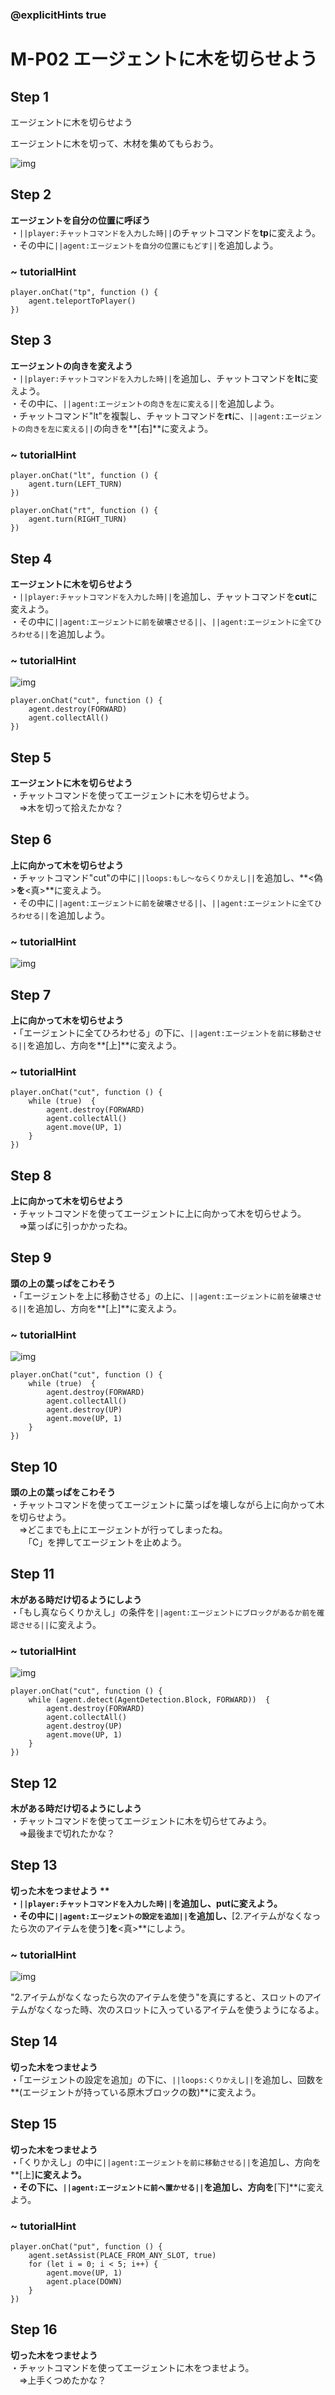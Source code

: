 ### @explicitHints true

# M-P02 エージェントに木を切らせよう　

## Step 1
エージェントに木を切らせよう  

エージェントに木を切って、木材を集めてもらおう。

![img](https://teck89.xsrv.jp/MEE_tutorial/img/M-P02.png)

## Step 2
**エージェントを自分の位置に呼ぼう**  
・``||player:チャットコマンドを入力した時||``のチャットコマンドを**tp**に変えよう。  
・その中に``||agent:エージェントを自分の位置にもどす||``を追加しよう。

### ~ tutorialHint
```blocks
player.onChat("tp", function () {
    agent.teleportToPlayer()
})
```


## Step 3
**エージェントの向きを変えよう**  
・``||player:チャットコマンドを入力した時||``を追加し、チャットコマンドを**lt**に変えよう。  
・その中に、``||agent:エージェントの向きを左に変える||``を追加しよう。  
・チャットコマンド"lt"を複製し、チャットコマンドを**rt**に、``||agent:エージェントの向きを左に変える||``の向きを**[右]**に変えよう。

### ~ tutorialHint
```blocks
player.onChat("lt", function () {
    agent.turn(LEFT_TURN)
})

player.onChat("rt", function () {
    agent.turn(RIGHT_TURN)
})

```

## Step 4
**エージェントに木を切らせよう**  
・``||player:チャットコマンドを入力した時||``を追加し、チャットコマンドを**cut**に変えよう。  
・その中に``||agent:エージェントに前を破壊させる||``、``||agent:エージェントに全てひろわせる||``を追加しよう。  


### ~ tutorialHint
![img](https://teck89.xsrv.jp/MEE_tutorial/img/M-P02_1.png)


```blocks
player.onChat("cut", function () {
    agent.destroy(FORWARD)
    agent.collectAll()
})

```

## Step 5
**エージェントに木を切らせよう**  
・チャットコマンドを使ってエージェントに木を切らせよう。  
　⇒木を切って拾えたかな？

## Step 6
**上に向かって木を切らせよう**  
・チャットコマンド"cut"の中に``||loops:もし～ならくりかえし||``を追加し、**<偽>**を**<真>**に変えよう。    
・その中に``||agent:エージェントに前を破壊させる||``、``||agent:エージェントに全てひろわせる||``を追加しよう。

### ~ tutorialHint

![img](https://teck89.xsrv.jp/MEE_tutorial/img/M-P02_2.png)


## Step 7
**上に向かって木を切らせよう**  
・「エージェントに全てひろわせる」の下に、``||agent:エージェントを前に移動させる||``を追加し、方向を**[上]**に変えよう。

### ~ tutorialHint

```blocks
player.onChat("cut", function () {
    while (true)  {
        agent.destroy(FORWARD)
        agent.collectAll()
        agent.move(UP, 1)
    }
})
```


## Step 8
**上に向かって木を切らせよう**  
・チャットコマンドを使ってエージェントに上に向かって木を切らせよう。  
　⇒葉っぱに引っかかったね。


## Step 9
**頭の上の葉っぱをこわそう**  
・「エージェントを上に移動させる」の上に、``||agent:エージェントに前を破壊させる||``を追加し、方向を**[上]**に変えよう。

### ~ tutorialHint

![img](https://teck89.xsrv.jp/MEE_tutorial/img/M-P02_3.png)


```blocks
player.onChat("cut", function () {
    while (true)  {
        agent.destroy(FORWARD)
        agent.collectAll()
        agent.destroy(UP)        
        agent.move(UP, 1)
    }
})
```

## Step 10
**頭の上の葉っぱをこわそう**  
・チャットコマンドを使ってエージェントに葉っぱを壊しながら上に向かって木を切らせよう。  
　⇒どこまでも上にエージェントが行ってしまったね。  
　　「C」を押してエージェントを止めよう。

## Step 11
**木がある時だけ切るようにしよう**  
・「もし真ならくりかえし」の条件を``||agent:エージェントにブロックがあるか前を確認させる||``に変えよう。

### ~ tutorialHint

![img](https://teck89.xsrv.jp/MEE_tutorial/img/M-P02_4.png)


```blocks
player.onChat("cut", function () {
    while (agent.detect(AgentDetection.Block, FORWARD))  {
        agent.destroy(FORWARD)
        agent.collectAll()
        agent.destroy(UP)
        agent.move(UP, 1)
    }
})

```

## Step 12
**木がある時だけ切るようにしよう**  
・チャットコマンドを使ってエージェントに木を切らせてみよう。  
　⇒最後まで切れたかな？

## Step 13
**切った木をつませよう **  
・``||player:チャットコマンドを入力した時||``を追加し、**put**に変えよう。  
・その中に``||agent:エージェントの設定を追加||``を追加し、**[2.アイテムがなくなったら次のアイテムを使う]**を**<真>**にしよう。

### ~ tutorialHint

![img](https://teck89.xsrv.jp/MEE_tutorial/img/M-P02_5.png)


"2.アイテムがなくなったら次のアイテムを使う"を真にすると、スロットのアイテムがなくなった時、次のスロットに入っているアイテムを使うようになるよ。

## Step 14
**切った木をつませよう**  
・「エージェントの設定を追加」の下に、``||loops:くりかえし||``を追加し、回数を**(エージェントが持っている原木ブロックの数)**に変えよう。

## Step 15
**切った木をつませよう**  
・「くりかえし」の中に``||agent:エージェントを前に移動させる||``を追加し、方向を**[上]**に変えよう。  
・その下に、``||agent:エージェントに前へ置かせる||``を追加し、方向を**[下]**に変えよう。

### ~ tutorialHint

```blocks
player.onChat("put", function () {
    agent.setAssist(PLACE_FROM_ANY_SLOT, true)
    for (let i = 0; i < 5; i++) {
        agent.move(UP, 1)
        agent.place(DOWN)
    }
})
```

## Step 16
**切った木をつませよう**  
・チャットコマンドを使ってエージェントに木をつませよう。  
　⇒上手くつめたかな？
